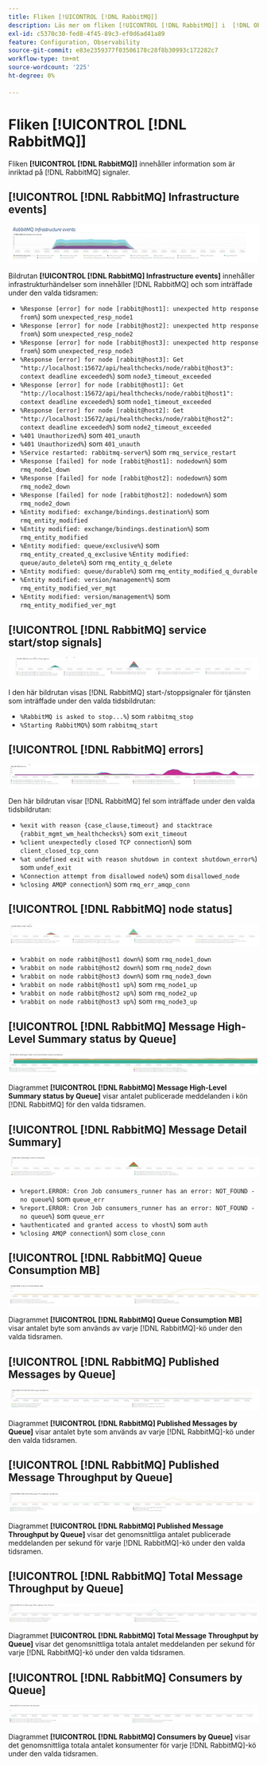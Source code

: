 ```yaml
---
title: Fliken [!UICONTROL [!DNL RabbitMQ]]
description: Läs mer om fliken [!UICONTROL [!DNL RabbitMQ]] i  [!DNL Observation for Adobe Commerce].
exl-id: c5370c30-fed8-4f45-89c3-ef0d6ad41a89
feature: Configuration, Observability
source-git-commit: e83e2359377f03506178c28f8b30993c172282c7
workflow-type: tm+mt
source-wordcount: '225'
ht-degree: 0%

---
```


# Fliken [!UICONTROL [!DNL RabbitMQ]]

Fliken **[!UICONTROL [!DNL RabbitMQ]]** innehåller information som är inriktad på [!DNL RabbitMQ] signaler.

## [!UICONTROL [!DNL RabbitMQ] Infrastructure events]

![[!DNL RabbitMQ] Infrastrukturhändelser](../../assets/tools/observation-for-adobe-commerce/rabbitmq-tab-1.jpeg)

Bildrutan **[!UICONTROL [!DNL RabbitMQ] Infrastructure events]** innehåller infrastrukturhändelser som innehåller [!DNL RabbitMQ] och som inträffade under den valda tidsramen:

* `%Response [error] for node [rabbit@host1]: unexpected http response from%`) som `unexpected_resp_node1`
* `%Response [error] for node [rabbit@host2]: unexpected http response from%`) som `unexpected_resp_node2`
* `%Response [error] for node [rabbit@host3]: unexpected http response from%`) som `unexpected_resp_node3`
* `%Response [error] for node [rabbit@host3]: Get "http://localhost:15672/api/healthchecks/node/rabbit@host3": context deadline exceeded%`) som `node3_timeout_exceeded`
* `%Response [error] for node [rabbit@host1]: Get "http://localhost:15672/api/healthchecks/node/rabbit@host1": context deadline exceeded%`) som `node1_timeout_exceeded`
* `%Response [error] for node [rabbit@host2]: Get "http://localhost:15672/api/healthchecks/node/rabbit@host2": context deadline exceeded%`) som `node2_timeout_exceeded`
* `%401 Unauthorized%`) som `401_unauth`
* `%401 Unauthorized%`) som `401_unauth`
* `%Service restarted: rabbitmq-server%`) som `rmq_service_restart`
* `%Response [failed] for node [rabbit@host1]: nodedown%`) som `rmq_node1_down`
* `%Response [failed] for node [rabbit@host2]: nodedown%`) som `rmq_node2_down`
* `%Response [failed] for node [rabbit@host2]: nodedown%`) som `rmq_node2_down`
* `%Entity modified: exchange/bindings.destination%`) som `rmq_entity_modified`
* `%Entity modified: exchange/bindings.destination%`) som `rmq_entity_modified`
* `%Entity modified: queue/exclusive%`) som `rmq_entity_created_q_exclusive` `%Entity modified: queue/auto_delete%`) som `rmq_entity_q_delete`
* `%Entity modified: queue/durable%`) som `rmq_entity_modified_q_durable`
* `%Entity modified: version/management%`) som `rmq_entity_modified_ver_mgt`
* `%Entity modified: version/management%`) som `rmq_entity_modified_ver_mgt`

## [!UICONTROL [!DNL RabbitMQ] service start/stop signals]

![[!DNL RabbitMQ] start-/stoppsignaler för tjänst ](../../assets/tools/observation-for-adobe-commerce/rabbitmq-tab-2.jpeg)

I den här bildrutan visas [!DNL RabbitMQ] start-/stoppsignaler för tjänsten som inträffade under den valda tidsbildrutan:

* `%RabbitMQ is asked to stop...%`) som `rabbitmq_stop`
* `%Starting RabbitMQ%`) som `rabbitmq_start`

## [!UICONTROL [!DNL RabbitMQ] errors]

![[!DNL RabbitMQ] fel](../../assets/tools/observation-for-adobe-commerce/rabbitmq-tab-3.jpeg)

Den här bildrutan visar [!DNL RabbitMQ] fel som inträffade under den valda tidsbildrutan:

* `%exit with reason {case_clause,timeout} and stacktrace {rabbit_mgmt_wm_healthchecks%}` som `exit_timeout`
* `%client unexpectedly closed TCP connection%`) som `client_closed_tcp_conn`
* `%at undefined exit with reason shutdown in context shutdown_error%`) som `undef_exit`
* `%Connection attempt from disallowed node%`) som `disallowed_node`
* `%closing AMQP connection%`) som `rmq_err_amqp_conn`

## [!UICONTROL [!DNL RabbitMQ] node status]

![[!DNL RabbitMQ]-nodstatus](../../assets/tools/observation-for-adobe-commerce/rabbitmq-tab-4.jpeg)

* `%rabbit on node rabbit@host1 down%`) som `rmq_node1_down`
* `%rabbit on node rabbit@host2 down%`) som `rmq_node2_down`
* `%rabbit on node rabbit@host3 down%`) som `rmq_node3_down`
* `%rabbit on node rabbit@host1 up%`) som `rmq_node1_up`
* `%rabbit on node rabbit@host2 up%`) som `rmq_node2_up`
* `%rabbit on node rabbit@host3 up%`) som `rmq_node3_up`

## [!UICONTROL [!DNL RabbitMQ] Message High-Level Summary status by Queue]

![[!DNL RabbitMQ]-meddelande, högnivåsammanfattning, status per kö](../../assets/tools/observation-for-adobe-commerce/rabbitmq-tab-5.jpeg)

Diagrammet **[!UICONTROL [!DNL RabbitMQ] Message High-Level Summary status by Queue]** visar antalet publicerade meddelanden i kön [!DNL RabbitMQ] för den valda tidsramen.

## [!UICONTROL [!DNL RabbitMQ] Message Detail Summary]

![[!DNL RabbitMQ] Sammanfattning av meddelandedetaljer](../../assets/tools/observation-for-adobe-commerce/rabbitmq-tab-6.jpeg)

* `%report.ERROR: Cron Job consumers_runner has an error: NOT_FOUND - no queue%`) som `queue_err`
* `%report.ERROR: Cron Job consumers_runner has an error: NOT_FOUND - no queue%`) som `queue_err`
* `%authenticated and granted access to vhost%`) som `auth`
* `%closing AMQP connection%`) som `close_conn`

## [!UICONTROL [!DNL RabbitMQ] Queue Consumption MB]

![[!DNL RabbitMQ] Köförbrukning MB](../../assets/tools/observation-for-adobe-commerce/rabbitmq-tab-7.jpeg)

Diagrammet **[!UICONTROL [!DNL RabbitMQ] Queue Consumption MB]** visar antalet byte som används av varje [!DNL RabbitMQ]-kö under den valda tidsramen.

## [!UICONTROL [!DNL RabbitMQ] Published Messages by Queue]

![[!DNL RabbitMQ] Publicerade meddelanden per kö ](../../assets/tools/observation-for-adobe-commerce/rabbitmq-tab-8.jpeg)

Diagrammet **[!UICONTROL [!DNL RabbitMQ] Published Messages by Queue]** visar antalet byte som används av varje [!DNL RabbitMQ]-kö under den valda tidsramen.

## [!UICONTROL [!DNL RabbitMQ] Published Message Throughput by Queue]

![[!DNL RabbitMQ] Publicerat meddelandegenomflöde efter kö ](../../assets/tools/observation-for-adobe-commerce/rabbitmq-tab-9.jpeg)

Diagrammet **[!UICONTROL [!DNL RabbitMQ] Published Message Throughput by Queue]** visar det genomsnittliga antalet publicerade meddelanden per sekund för varje [!DNL RabbitMQ]-kö under den valda tidsramen.

## [!UICONTROL [!DNL RabbitMQ] Total Message Throughput by Queue]

![[!DNL RabbitMQ] Totalt meddelandegenomflöde per kö ](../../assets/tools/observation-for-adobe-commerce/rabbitmq-tab-10.jpeg)

Diagrammet **[!UICONTROL [!DNL RabbitMQ] Total Message Throughput by Queue]** visar det genomsnittliga totala antalet meddelanden per sekund för varje [!DNL RabbitMQ]-kö under den valda tidsramen.

## [!UICONTROL [!DNL RabbitMQ] Consumers by Queue]

![[!DNL RabbitMQ] Användare efter kö](../../assets/tools/observation-for-adobe-commerce/rabbitmq-tab-11.jpeg)

Diagrammet **[!UICONTROL [!DNL RabbitMQ] Consumers by Queue]** visar det genomsnittliga totala antalet konsumenter för varje [!DNL RabbitMQ]-kö under den valda tidsramen.
